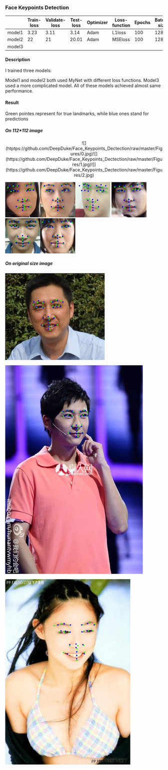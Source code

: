 ### Face Keypoints Detection

|      |Train-loss|Validate-loss|Test-loss|Optimizer| Loss-function| Epochs|Batch-size|Learning-rate|
| ---- | ---- | ---- | ---- | ---- | ---- | ---- | ---- | ---- |
| model1 | 3.23 | 3.11 | 3.14 | Adam | L1loss | 100| 128 | 0.001 |
| model2 | 22 | 21 | 20.01 | Adam | MSEloss | 100 | 128| 0.001 |
| model3 |      |      |      |      |      |      |      ||

#### Description
I trained three models: 

Model1 and model2 both used MyNet with different loss functions. Model3 used a more complicated model. All of these models achieved almost same performance.

#### Result
Green pointes represent for true landmarks, while blue ones stand for predictions

##### On 112*112 image

<p align="center">
![](htptps://github.com/DeepDuke/Face_Keypoints_Dectection/raw/master/Figures/0.jpg)![](https://github.com/DeepDuke/Face_Keypoints_Dectection/raw/master/Figures/1.jpg)![](https://github.com/DeepDuke/Face_Keypoints_Dectection/raw/master/Figures/2.jpg)
</p>

![](https://github.com/DeepDuke/Face_Keypoints_Dectection/raw/master/Figures/14.jpg)![](https://github.com/DeepDuke/Face_Keypoints_Dectection/raw/master/Figures/15.jpg)![](https://github.com/DeepDuke/Face_Keypoints_Dectection/raw/master/Figures/16.jpg)
![](https://github.com/DeepDuke/Face_Keypoints_Dectection/raw/master/Figures/50.jpg)![](https://github.com/DeepDuke/Face_Keypoints_Dectection/raw/master/Figures/56.jpg)![](https://github.com/DeepDuke/Face_Keypoints_Dectection/raw/master/Figures/76.jpg)


#####  On original size image

![](https://github.com/DeepDuke/Face_Keypoints_Dectection/raw/master/Figures/origin182.jpg)

![](https://github.com/DeepDuke/Face_Keypoints_Dectection/raw/master/Figures/origin114.jpg)

![](https://github.com/DeepDuke/Face_Keypoints_Dectection/raw/master/Figures/origin19.jpg)






